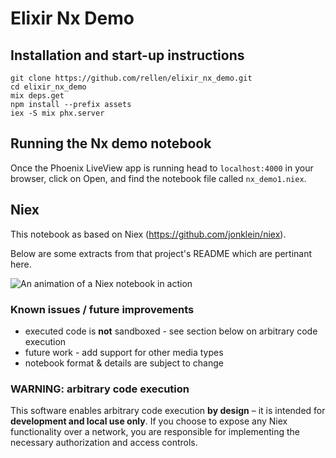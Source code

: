 # Elixir Nx Demo

## Installation and start-up instructions


```
git clone https://github.com/rellen/elixir_nx_demo.git
cd elixir_nx_demo
mix deps.get
npm install --prefix assets
iex -S mix phx.server
```

## Running the Nx demo notebook

Once the Phoenix LiveView app is running head to `localhost:4000` in your browser, click on Open, and find the notebook file called `nx_demo1.niex`.

## Niex

This notebook as based on Niex (https://github.com/jonklein/niex).

Below are some extracts from that project's README which are pertinant here.

![An animation of a Niex notebook  in action](https://github.com/jonklein/niex/blob/master/sample_notebooks/demo.gif?raw=true)


### Known issues / future improvements 

- executed code is **not** sandboxed - see section below on arbitrary code execution
- future work - add support for other media types
- notebook format & details are subject to change

### WARNING: arbitrary code execution

This software enables arbitrary code execution **by design** – it is intended for **development and local use only**.  If you
choose to expose any Niex functionality over a network, you are responsible for
implementing the necessary authorization and access controls. 

